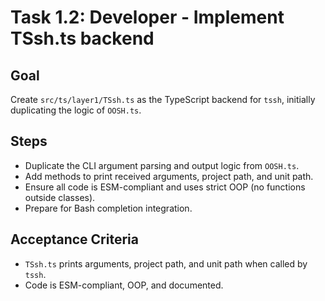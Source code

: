 # Task 1.2: Developer - Implement TSsh.ts backend

## Goal
Create `src/ts/layer1/TSsh.ts` as the TypeScript backend for `tssh`, initially duplicating the logic of `OOSH.ts`.

## Steps
- Duplicate the CLI argument parsing and output logic from `OOSH.ts`.
- Add methods to print received arguments, project path, and unit path.
- Ensure all code is ESM-compliant and uses strict OOP (no functions outside classes).
- Prepare for Bash completion integration.

## Acceptance Criteria
- `TSsh.ts` prints arguments, project path, and unit path when called by `tssh`.
- Code is ESM-compliant, OOP, and documented.
